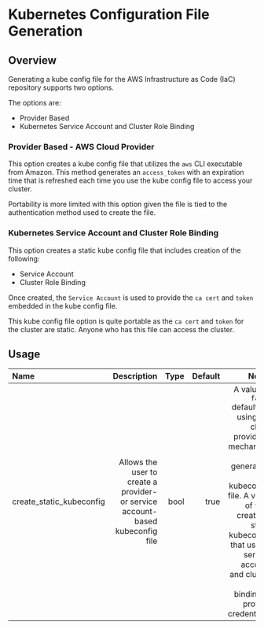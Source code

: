 # Kubernetes Configuration File Generation

## Overview

Generating a kube config file for the AWS Infrastructure as Code (IaC) repository supports two options.

The options are:

- Provider Based
- Kubernetes Service Account and Cluster Role Binding

### Provider Based - AWS Cloud Provider

This option creates a kube config file that utilizes the `aws` CLI executable from Amazon. This method generates an `access_token` with an expiration time that is refreshed each time you use the kube config file to access your cluster.

Portability is more limited with this option given the file is tied to the authentication method used to create the file.

### Kubernetes Service Account and Cluster Role Binding

This option creates a static kube config file that includes creation of the following:

- Service Account
- Cluster Role Binding

Once created, the `Service Account` is used to provide the `ca cert` and `token` embedded in the kube config file.

This kube config file option is quite portable as the `ca cert` and `token` for the cluster are static. Anyone who has this file can access the cluster.

## Usage

| Name | Description | Type | Default | Notes |
| :--- | ---: | ---: | ---: | ---: |
| create_static_kubeconfig | Allows the user to create a provider- or service account-based kubeconfig file | bool | true | A value of `false` defaults to using the cloud provider's mechanism for generating the kubeconfig file. A value of `true` creates a static kubeconfig that uses a service account and cluster role binding to provide credentials. |
